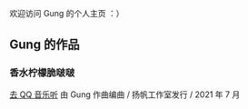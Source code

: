
欢迎访问 Gung 的个人主页 ：）

## Gung 的作品

### 香水柠檬脆啵啵

[去 QQ 音乐听](https://c.y.qq.com/base/fcgi-bin/u?__=Zf8mNb4o)  由 Gung 作曲编曲 / 扬帆工作室发行 / 2021 年 7 月




